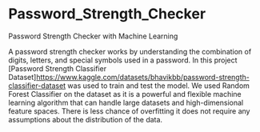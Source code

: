 # Password_Strength_Checker

Password Strength Checker with Machine Learning

A password strength checker works by understanding the combination of digits, letters, and special symbols used in a password.
In this project [Password Strength Classifier Dataset]<https://www.kaggle.com/datasets/bhavikbb/password-strength-classifier-dataset> was used to train and test the model. We used Random Forest Classifier on the dataset as it is a powerful and flexible machine learning algorithm that can handle large datasets and high-dimensional feature spaces. There is less chance of overfitting it does not require any assumptions about the distribution of the data.
